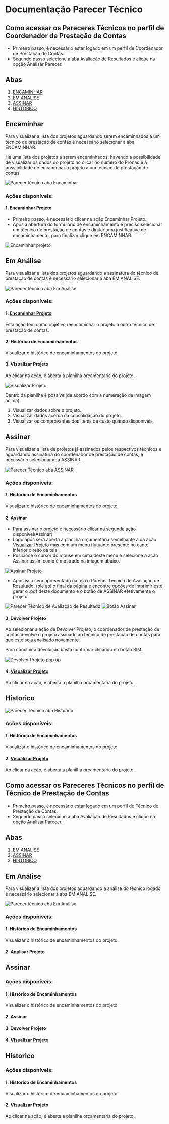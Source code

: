 # Documentação Parecer Técnico

## Como acessar os Pareceres Técnicos no perfil de Coordenador de Prestação de Contas

* Primeiro passo, é necessário estar logado em um perfil de Coordenador de Prestação de Contas.
* Segundo passo selecione a aba Avaliação de Resultados e clique na opção Analisar Parecer.

## Abas

1. [ENCAMINHAR](#encaminhar)
2. [EM ANALISE](#em-análise)
3. [ASSINAR](#assinar)
4. [HISTORICO](#historico)

## Encaminhar


Para visualizar a lista dos projetos aguardando serem encaminhados a um técnico de prestação de contas é necessário selecionar a aba ENCAMINHAR.

Há uma lista dos projetos a serem encaminhados, havendo a possibilidade de visualizar os dados do projeto ao clicar no número do Pronac e a possibilidade de encaminhar o projeto a um técnico de prestação de contas.

![Parecer técnico aba Encaminhar](./imagens/parecer_tecnico_encaminhar.png)

### Ações disponíveis:

#### 1. Encaminhar Projeto

* Primeiro passo, é necessário clicar na ação Encaminhar Projeto.
* Após a abertura do formulário de encaminhamento é preciso selecionar um técnico de prestação de contas e digitar uma justificativa de encaminhamento, para finalizar clique em ENCAMINHAR.

![Encaminhar projeto](./imagens/parecer_tecnico_encaminhar_encaminhar.png)

## Em Análise

Para visualizar a lista dos projetos aguardando a assinatura do técnico de prestação de contas é necessário selecionar a aba EM ANALISE.

![Parecer técnico aba Em Análise](./imagens/parecer_tecnico_emanalise_coord.png)

### Ações disponíveis:

#### 1. [Encaminhar Projeto](#1.-encaminhar-projeto)
Esta ação tem como objetivo reencaminhar o projeto a outro técnico de prestação de contas.

#### 2. Histórico de Encaminhamentos
Visualizar o histórico de encaminhamentos do projeto.

#### 3. Visualizar Projeto
Ao clicar na ação, é aberta a planilha orçamentaria do projeto.

![Visualizar Projeto](./imagens/parecer_tecnico_emanalise_visualizar.png)

Dentro da planilha é possível(de acordo com a numeração da imagem acima):
1. Visualizar dados sobre o projeto.
2. Visualizar dados acerca da consolidação do projeto.
3. Visualizar os comprovantes dos items de custo quando disponíveis.

## Assinar

Para visualizar a lista de projetos já assinados pelos respectivos técnicos e aguardando assinatura do coordenador de prestação de contas, é necessário selecionar aba ASSINAR.

![Parecer Técnico aba ASSINAR](./imagens/parecer_tecnico_assinar.png)

### Ações disponíveis:

#### 1. Histórico de Encaminhamentos

Visualizar o histórico de encaminhamentos do projeto.

#### 2. Assinar

* Para assinar o projeto é necessário clicar na segunda ação disponível(Assinar)
* Logo após será aberta a planilha orçamentária semelhante a da ação [Visualizar Projeto](#3.-visualizar-projeto) mas com um menu flutuante presente no canto inferior direito da tela.
* Posicione o cursor do mouse em cima deste menu e selecione a ação Assinar assim como é mostrado na imagem abaixo.

![Assinar Projeto](./imagens/parecer_tecnico_assinar_assinar.png)

* Após isso será apresentado na tela o Parecer Técnico de Avaliação de Resultado, role até o final da página e encontre opções de imprimir este, gerar o .pdf deste documento e o botão de ASSINAR efetivamente o projeto.

![Parecer Técnico de Avaliação de Resultado](./imagens/parecer_tecnico_assinar_doc.png)
![Botão Assinar](./imagens/parecer_tecnico_assinar_botao.png)


#### 3. Devolver Projeto

Ao selecionar a ação de Devolver Projeto, o coordenador de prestação de contas devolve o projeto assinado ao técnico de prestação de contas para que este seja analisado novamente.

Para concluir a devolução basta confirmar clicando no botão SIM.

![Devolver Projeto pop up](./imagens/parecer_tecnico_assinar_devolver.png)

#### 4. [Visualizar Projeto](#3.-visualizar-projeto)

Ao clicar na ação, é aberta a planilha orçamentaria do projeto.

## Historico

![Parecer Técnico aba Historico](./imagens/parecer_tecnico_historico.png)

### Ações disponíveis:

#### 1. Histórico de Encaminhamentos

Visualizar o histórico de encaminhamentos do projeto.

#### 2. [Visualizar Projeto](#3.-visualizar-projeto)

Ao clicar na ação, é aberta a planilha orçamentaria do projeto.

## Como acessar os Pareceres Técnicos no perfil de Técnico de Prestação de Contas

* Primeiro passo, é necessário estar logado em um perfil de Técnico de Prestação de Contas.
* Segundo passo selecione a aba Avaliação de Resultados e clique na opção Analisar Parecer.

## Abas

1. [EM ANALISE](#)
2. [ASSINAR](#)
3. [HISTORICO](#)

## Em Análise

Para visualizar a lista dos projetos aguardando a análise do técnico logado é necessário selecionar a aba EM ANALISE.

![Parecer técnico aba Em Análise](./imagens/parecer_tecnico_emanalise_tec.png)

### Ações disponíveis:

#### 1. Histórico de Encaminhamentos
Visualizar o histórico de encaminhamentos do projeto.

#### 2. Analisar Projeto

## Assinar

### Ações disponíveis:

#### 1. Histórico de Encaminhamentos

Visualizar o histórico de encaminhamentos do projeto.

#### 2. Assinar

#### 3. Devolver Projeto

#### 4. [Visualizar Projeto](#3.-visualizar-projeto)

## Historico

### Ações disponíveis:

#### 1. Histórico de Encaminhamentos

Visualizar o histórico de encaminhamentos do projeto.

#### 2. [Visualizar Projeto](#3.-visualizar-projeto)

Ao clicar na ação, é aberta a planilha orçamentaria do projeto.



